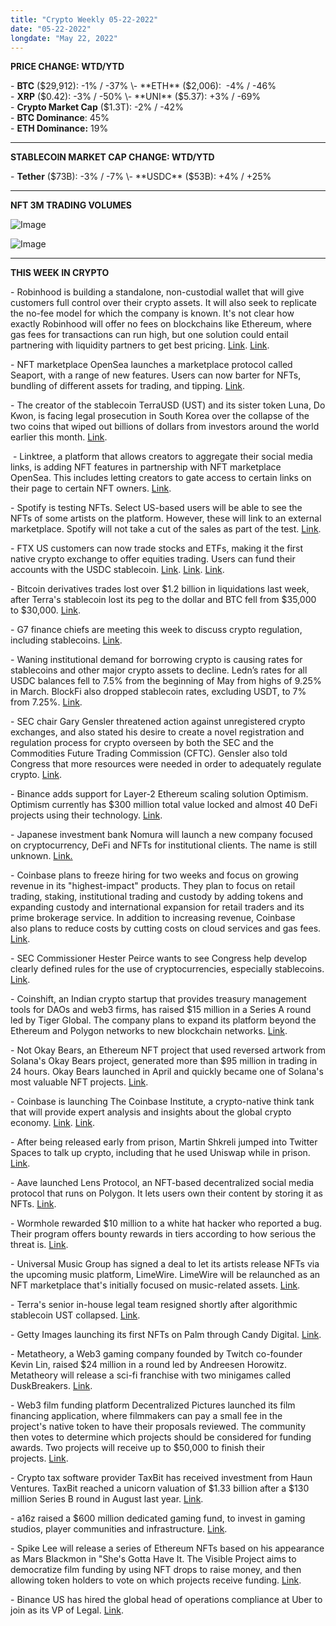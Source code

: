 ```yaml
---
title: "Crypto Weekly 05-22-2022"
date: "05-22-2022"
longdate: "May 22, 2022"
---
```


**PRICE CHANGE: WTD/YTD**

\- **BTC** ($29,912): -1% / -37%  
\- **ETH** ($2,006):  -4% / -46%  
\- **XRP** ($0.42): -3% / -50%  
\- **UNI** ($5.37): +3% / -69%  
\- **Crypto Market Cap** ($1.3T): -2% / -42%  
\- **BTC Dominance**: 45%  
\- **ETH Dominance:** 19% 



---

**STABLECOIN MARKET CAP CHANGE: WTD/YTD**

\- **Tether** ($73B): -3% / -7%  
\- **USDC** ($53B): +4% / +25%



---

**NFT 3M TRADING VOLUMES**

![Image](/images/05-22-2022-1.png)

![Image](/images/05-22-2022-2.png)

---

**THIS WEEK IN CRYPTO**

\- Robinhood is building a standalone, non-custodial wallet that will give customers full control over their crypto assets. It will also seek to replicate the no-fee model for which the company is known. It's not clear how exactly Robinhood will offer no fees on blockchains like Ethereum, where gas fees for transactions can run high, but one solution could entail partnering with liquidity partners to get best pricing. [Link](https://techcrunch.com/2022/05/17/robinhood-lets-users-manage-their-own-crypto-wallets-in-push-to-spur-trading/). [Link](https://decrypt.co/100615/robinhood-non-custodial-wallet-ethereum-defi-nfts-gas).   
  
\- NFT marketplace OpenSea launches a marketplace protocol called Seaport, with a range of new features. Users can now barter for NFTs, bundling of different assets for trading, and tipping. [Link](https://opensea.io/blog/announcements/introducing-seaport-protocol/).   
  
\- The creator of the stablecoin TerraUSD (UST) and its sister token Luna, Do Kwon, is facing legal prosecution in South Korea over the collapse of the two coins that wiped out billions of dollars from investors around the world earlier this month. [Link](https://techcrunch.com/2022/05/20/terra-creator-do-kwon-faces-prosecutions-in-south-korea/).  
  
 \- Linktree, a platform that allows creators to aggregate their social media links, is adding NFT features in partnership with NFT marketplace OpenSea. This includes letting creators to gate access to certain links on their page to certain NFT owners. [Link](https://www.theblockcrypto.com/post/147396/linktree-launches-new-nft-features-in-partnership-with-opensea).   
  
\- Spotify is testing NFTs. Select US-based users will be able to see the NFTs of some artists on the platform. However, these will link to an external marketplace. Spotify will not take a cut of the sales as part of the test. [Link](https://www.theblockcrypto.com/post/147064/spotify-starts-trialing-nfts-on-its-platform-music-ally-reports).   
  
\- FTX US customers can now trade stocks and ETFs, making it the first native crypto exchange to offer equities trading. Users can fund their accounts with the USDC stablecoin. [Link](https://techcrunch.com/2022/05/19/crypto-exchange-ftx-expands-into-stock-trading-retail-investors/). [Link](https://decrypt.co/100814/ftx-us-launches-stock-trading-accounts-can-be-funded-with-stablecoins). [Link](https://www.theblockcrypto.com/post/147745/ftx-us-launching-zero-commission-stock-trading).   
  
\- Bitcoin derivatives trades lost over $1.2 billion in liquidations last week, after Terra's stablecoin lost its peg to the dollar and BTC fell from $35,000 to $30,000. [Link](https://decrypt.co/100573/1-2-billion-in-bitcoin-was-liquidated-during-last-weeks-crypto-crash).   
  
\- G7 finance chiefs are meeting this week to discuss crypto regulation, including stablecoins. [Link](https://www.reuters.com/markets/europe/g7-discuss-crypto-asset-regulation-says-french-central-banker-2022-05-17/).    
  
\- Waning institutional demand for borrowing crypto is causing rates for stablecoins and other major crypto assets to decline. Ledn’s rates for all USDC balances fell to 7.5% from the beginning of May from highs of 9.25% in March. BlockFi also dropped stablecoin rates, excluding USDT, to 7% from 7.25%. [Link](https://www.theblockcrypto.com/post/148146/waning-institutional-demand-is-forcing-high-yield-crypto-accounts-to-slash-rates).   
  
\- SEC chair Gary Gensler threatened action against unregistered crypto exchanges, and also stated his desire to create a novel registration and regulation process for crypto overseen by both the SEC and the Commodities Future Trading Commission (CFTC). Gensler also told Congress that more resources were needed in order to adequately regulate crypto. [Link](https://decrypt.co/100806/sec-chair-gensler-threatens-action-against-unregistered-crypto-exchanges).   
  
\- Binance adds support for Layer-2 Ethereum scaling solution Optimism. Optimism currently has $300 million total value locked and almost 40 DeFi projects using their technology. [Link](https://decrypt.co/100952/binance-adds-support-layer-2-ethereum-scaling-solution-optimism).   
  
\- Japanese investment bank Nomura will launch a new company focused on cryptocurrency, DeFi and NFTs for institutional clients. The name is still unknown. [Link.](https://www.theblockcrypto.com/post/147083/japans-largest-investment-bank-nomura-to-launch-crypto-arm-ft-reports)   
  
\- Coinbase plans to freeze hiring for two weeks and focus on growing revenue in its "highest-impact" products. They plan to focus on retail trading, staking, institutional trading and custody by adding tokens and expanding custody and international expansion for retail traders and its prime brokerage service. In addition to increasing revenue, Coinbase also plans to reduce costs by cutting costs on cloud services and gas fees. [Link](https://www.theinformation.com/articles/coinbase-memos-detail-cost-cuts-employee-stock-grant-boost).   
  
\- SEC Commissioner Hester Peirce wants to see Congress help develop clearly defined rules for the use of cryptocurrencies, especially stablecoins. [Link](https://decrypt.co/100947/congress-may-work-more-quickly-stablecoin-regulations-amid-ust-collapse-sec-commissioner).   
  
\- Coinshift, an Indian crypto startup that provides treasury management tools for DAOs and web3 firms, has raised $15 million in a Series A round led by Tiger Global. The company plans to expand its platform beyond the Ethereum and Polygon networks to new blockchain networks. [Link](https://www.theblockcrypto.com/post/147326/coinshift-raises-series-a-crypto-web3-tiger-global).   
  
\- Not Okay Bears, an Ethereum NFT project that used reversed artwork from Solana's Okay Bears project, generated more than $95 million in trading in 24 hours. Okay Bears launched in April and quickly became one of Solana's most valuable NFT projects. [Link](https://decrypt.co/100591/ethereum-okay-bears-nft-knockoff-solana).   
  
\- Coinbase is launching The Coinbase Institute, a crypto-native think tank that will provide expert analysis and insights about the global crypto economy. [Link](https://blog.coinbase.com/introducing-the-coinbase-institute-advancing-the-policy-debate-around-crypto-and-the-future-of-5befa28cb49f). [Link](https://www.theblockcrypto.com/linked/147665/coinbase-is-launching-an-in-house-crypto-think-tank).   
  
\- After being released early from prison, Martin Shkreli jumped into Twitter Spaces to talk up crypto, including that he used Uniswap while in prison. [Link](https://decrypt.co/101066/pharma-bro-martin-shkreli-i-started-using-uniswap-in-prison).   
  
\- Aave launched Lens Protocol, an NFT-based decentralized social media protocol that runs on Polygon. It lets users own their content by storing it as NFTs. [Link](https://decrypt.co/100764/aave-launches-decentralized-nft-based-twitter-rival-on-polygon).   
  
\- Wormhole rewarded $10 million to a white hat hacker who reported a bug. Their program offers bounty rewards in tiers according to how serious the threat is. [Link](https://www.theblockcrypto.com/post/148085/wormhole-announces-10-million-bug-bounty-payout).   
  
\- Universal Music Group has signed a deal to let its artists release NFTs via the upcoming music platform, LimeWire. LimeWire will be relaunched as an NFT marketplace that's initially focused on music-related assets. [Link](https://decrypt.co/100704/universal-music-group-nfts-limewire-algorand-marketplace).   
  
\- Terra's senior in-house legal team resigned shortly after algorithmic stablecoin UST collapsed. [Link](https://decrypt.co/100698/terras-legal-team-resigns-in-wake-of-ust-luna-collapse).   
  
\- Getty Images launching its first NFTs on Palm through Candy Digital. [Link](https://decrypt.co/100681/getty-images-to-launch-first-nfts-on-palm-through-candy-digital).   
  
\- Metatheory, a Web3 gaming company founded by Twitch co-founder Kevin Lin, raised $24 million in a round led by Andreesen Horowitz. Metatheory will release a sci-fi franchise with two minigames called DuskBreakers. [Link](https://decrypt.co/100580/twitch-co-founder-kevin-lin-24m-web3-gaming-metatheory).   
  
\- Web3 film funding platform Decentralized Pictures launched its film financing application, where filmmakers can pay a small fee in the project's native token to have their proposals reviewed. The community then votes to determine which projects should be considered for funding awards. Two projects will receive up to $50,000 to finish their projects. [Link](https://decrypt.co/100622/coppola-backed-decentralized-pictures-launches-web3-film-funding-platform).   
  
\- Crypto tax software provider TaxBit has received investment from Haun Ventures. TaxBit reached a unicorn valuation of $1.33 billion after a $130 million Series B round in August last year. [Link](https://www.theblockcrypto.com/linked/147489/taxbit-nets-strategic-investment-from-haun-ventures).   
  
\- a16z raised a $600 million dedicated gaming fund, to invest in gaming studios, player communities and infrastructure. [Link](https://www.theblockcrypto.com/post/147591/a16z-launches-600-million-fund-to-invest-in-gaming-industry).   
  
\- Spike Lee will release a series of Ethereum NFTs based on his appearance as Mars Blackmon in "She's Gotta Have It. The Visible Project aims to democratize film funding by using NFT drops to raise money, and then allowing token holders to vote on which projects receive funding. [Link](https://decrypt.co/101021/spike-lee-nfts-films-veecon).   
  
\- Binance US has hired the global head of operations compliance at Uber to join as its VP of Legal. [Link](https://www.theblockcrypto.com/linked/147841/binance-us-hires-krishna-juvvadi-former-doj-legal-head).